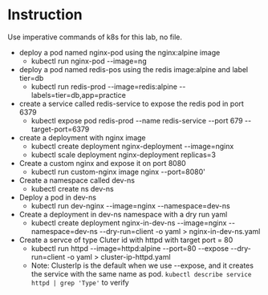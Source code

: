 # Instruction
Use imperative commands of k8s for this lab, no file. 

- deploy a pod named nginx-pod using the nginx:alpine image
    - kubectl run nginx-pod --image=ng
- deploy a pod named redis-pos using the redis image:alpine and label tier=db
    - kubectl run redis-prod --image=redis:alpine --labels=tier=db,app=practice
- create a service called redis-service to expose the redis pod in port 6379
    - kubectl expose pod redis-prod --name redis-service --port 679 --target-port=6379
- create a deployment with nginx image
    - kubectl create deployment nginx-deployment --image=nginx
    - kubectl scale deployment nginx-deployment replicas=3
- Create a custom nginx and expose it on port 8080
    - kubectl run custom-nginx image nginx --port=8080'
- Create a namespace called dev-ns
    - kubectl create ns dev-ns
- Deploy a pod in dev-ns
    - kubectl run dev-nginx --image=nginx --namespace=dev-ns
- Create a deployment in dev-ns namespace with a dry run yaml
    - kubectl create deployment nginx-in-dev-ns --image=nginx --namespace=dev-ns --dry-run=client -o yaml > nginx-in-dev-ns.yaml
- Create a servce of type Cluter id with httpd with target port = 80 
    - kubectl run httpd --image=httpd:alpine --port=80 --expose --dry-run=client -o yaml > cluster-ip-httpd.yaml
    - Note: ClusterIp is the default when we use  --expose, and it creates the service with the same name as pod. `kubectl describe service httpd | grep 'Type'` to verify
    